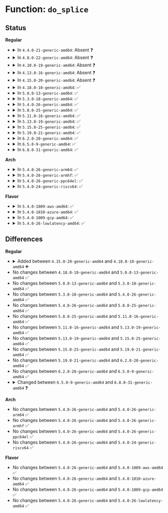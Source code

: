 # Function: <code>do_splice</code>

## Status
<b>Regular</b>
<ul>
<li>
<details>
<summary>In <code>4.4.0-21-generic-amd64</code>: Absent ❓</summary>

```json
{
  "name": "do_splice",
  "collision_type": "Unique Static",
  "inline_type": "Full",
  "funcs": [
    {
      "addr": 18446744071581202941,
      "name": "do_splice",
      "external": false,
      "loc": "fs/splice.c:1350",
      "file": "fs/splice.c",
      "inline": "not declared, inlined",
      "caller_inline": [
        "fs/splice.c:SyS_splice"
      ],
      "caller_func": []
    }
  ],
  "symbols": []
}
```
</details>
</li>
<li>
<details>
<summary>In <code>4.8.0-22-generic-amd64</code>: Absent ❓</summary>

```json
{
  "name": "do_splice",
  "collision_type": "Unique Static",
  "inline_type": "Full",
  "funcs": [
    {
      "addr": 18446744071581367616,
      "name": "do_splice",
      "external": false,
      "loc": "fs/splice.c:1354",
      "file": "fs/splice.c",
      "inline": "not declared, inlined",
      "caller_inline": [
        "fs/splice.c:SyS_splice"
      ],
      "caller_func": []
    }
  ],
  "symbols": []
}
```
</details>
</li>
<li>
<details>
<summary>In <code>4.10.0-19-generic-amd64</code>: Absent ❓</summary>

```json
{
  "name": "do_splice",
  "collision_type": "Unique Static",
  "inline_type": "Full",
  "funcs": [
    {
      "addr": 18446744071581445296,
      "name": "do_splice",
      "external": false,
      "loc": "fs/splice.c:1117",
      "file": "fs/splice.c",
      "inline": "not declared, inlined",
      "caller_inline": [
        "fs/splice.c:SyS_splice"
      ],
      "caller_func": []
    }
  ],
  "symbols": []
}
```
</details>
</li>
<li>
<details>
<summary>In <code>4.13.0-16-generic-amd64</code>: Absent ❓</summary>

```json
{
  "name": "do_splice",
  "collision_type": "Unique Static",
  "inline_type": "Full",
  "funcs": [
    {
      "addr": 18446744071581499637,
      "name": "do_splice",
      "external": false,
      "loc": "fs/splice.c:1113",
      "file": "fs/splice.c",
      "inline": "not declared, inlined",
      "caller_inline": [
        "fs/splice.c:SyS_splice"
      ],
      "caller_func": []
    }
  ],
  "symbols": []
}
```
</details>
</li>
<li>
<details>
<summary>In <code>4.15.0-20-generic-amd64</code>: Absent ❓</summary>

```json
{
  "name": "do_splice",
  "collision_type": "Unique Static",
  "inline_type": "Full",
  "funcs": [
    {
      "addr": 18446744071581641765,
      "name": "do_splice",
      "external": false,
      "loc": "fs/splice.c:1097",
      "file": "fs/splice.c",
      "inline": "not declared, inlined",
      "caller_inline": [
        "fs/splice.c:SyS_splice"
      ],
      "caller_func": []
    }
  ],
  "symbols": []
}
```
</details>
</li>
<li>
<details>
<summary>In <code>4.18.0-10-generic-amd64</code>: ✅</summary>

```c
long int do_splice(struct file * in, loff_t * off_in, struct file * out, loff_t * off_out, size_t len, unsigned int flags)
```

```json
{
  "name": "do_splice",
  "collision_type": "Unique Static",
  "inline_type": "No",
  "funcs": [
    {
      "addr": 18446744071581796496,
      "name": "do_splice",
      "external": false,
      "loc": "fs/splice.c:1098",
      "file": "fs/splice.c",
      "inline": "seen, unknown",
      "caller_inline": [],
      "caller_func": [
        "fs/splice.c:__ia32_sys_splice",
        "fs/splice.c:__x64_sys_splice"
      ]
    }
  ],
  "symbols": [
    {
      "addr": 18446744071581796496,
      "name": "do_splice",
      "section": ".text",
      "bind": "STB_LOCAL",
      "size": 1413
    }
  ]
}
```
</details>
</li>
<li>
<details>
<summary>In <code>5.0.0-13-generic-amd64</code>: ✅</summary>

```c
long int do_splice(struct file * in, loff_t * off_in, struct file * out, loff_t * off_out, size_t len, unsigned int flags)
```

```json
{
  "name": "do_splice",
  "collision_type": "Unique Static",
  "inline_type": "No",
  "funcs": [
    {
      "addr": 18446744071581883056,
      "name": "do_splice",
      "external": false,
      "loc": "fs/splice.c:1102",
      "file": "fs/splice.c",
      "inline": "seen, unknown",
      "caller_inline": [],
      "caller_func": [
        "fs/splice.c:__ia32_sys_splice",
        "fs/splice.c:__x64_sys_splice"
      ]
    }
  ],
  "symbols": [
    {
      "addr": 18446744071581883056,
      "name": "do_splice",
      "section": ".text",
      "bind": "STB_LOCAL",
      "size": 1440
    }
  ]
}
```
</details>
</li>
<li>
<details>
<summary>In <code>5.3.0-18-generic-amd64</code>: ✅</summary>

```c
long int do_splice(struct file * in, loff_t * off_in, struct file * out, loff_t * off_out, size_t len, unsigned int flags)
```

```json
{
  "name": "do_splice",
  "collision_type": "Unique Static",
  "inline_type": "No",
  "funcs": [
    {
      "addr": 18446744071582008848,
      "name": "do_splice",
      "external": false,
      "loc": "fs/splice.c:1099",
      "file": "fs/splice.c",
      "inline": "seen, unknown",
      "caller_inline": [],
      "caller_func": [
        "fs/splice.c:__ia32_sys_splice",
        "fs/splice.c:__x64_sys_splice"
      ]
    }
  ],
  "symbols": [
    {
      "addr": 18446744071582008848,
      "name": "do_splice",
      "section": ".text",
      "bind": "STB_LOCAL",
      "size": 1593
    }
  ]
}
```
</details>
</li>
<li>
<details>
<summary>In <code>5.4.0-26-generic-amd64</code>: ✅</summary>

```c
long int do_splice(struct file * in, loff_t * off_in, struct file * out, loff_t * off_out, size_t len, unsigned int flags)
```

```json
{
  "name": "do_splice",
  "collision_type": "Unique Static",
  "inline_type": "No",
  "funcs": [
    {
      "addr": 18446744071582086800,
      "name": "do_splice",
      "external": false,
      "loc": "fs/splice.c:1100",
      "file": "fs/splice.c",
      "inline": "seen, unknown",
      "caller_inline": [],
      "caller_func": [
        "fs/splice.c:__ia32_sys_splice",
        "fs/splice.c:__x64_sys_splice"
      ]
    }
  ],
  "symbols": [
    {
      "addr": 18446744071582086800,
      "name": "do_splice",
      "section": ".text",
      "bind": "STB_LOCAL",
      "size": 1609
    }
  ]
}
```
</details>
</li>
<li>
<details>
<summary>In <code>5.8.0-25-generic-amd64</code>: ✅</summary>

```c
long int do_splice(struct file * in, loff_t * off_in, struct file * out, loff_t * off_out, size_t len, unsigned int flags)
```

```json
{
  "name": "do_splice",
  "collision_type": "Unique Global",
  "inline_type": "No",
  "funcs": [
    {
      "addr": 18446744071582327664,
      "name": "do_splice",
      "external": true,
      "loc": "fs/splice.c:1093",
      "file": "fs/splice.c",
      "inline": "seen, unknown",
      "caller_inline": [],
      "caller_func": [
        "fs/splice.c:__ia32_sys_splice",
        "fs/splice.c:__x64_sys_splice",
        "fs/io_uring.c:io_issue_sqe"
      ]
    }
  ],
  "symbols": [
    {
      "addr": 18446744071582327664,
      "name": "do_splice",
      "section": ".text",
      "bind": "STB_GLOBAL",
      "size": 966
    }
  ]
}
```
</details>
</li>
<li>
<details>
<summary>In <code>5.11.0-16-generic-amd64</code>: ✅</summary>

```c
long int do_splice(struct file * in, loff_t * off_in, struct file * out, loff_t * off_out, size_t len, unsigned int flags)
```

```json
{
  "name": "do_splice",
  "collision_type": "Unique Global",
  "inline_type": "No",
  "funcs": [
    {
      "addr": 18446744071582378704,
      "name": "do_splice",
      "external": true,
      "loc": "fs/splice.c:1010",
      "file": "fs/splice.c",
      "inline": "seen, unknown",
      "caller_inline": [],
      "caller_func": [
        "fs/splice.c:__do_splice",
        "fs/io_uring.c:io_issue_sqe"
      ]
    }
  ],
  "symbols": [
    {
      "addr": 18446744071582378704,
      "name": "do_splice",
      "section": ".text",
      "bind": "STB_GLOBAL",
      "size": 996
    }
  ]
}
```
</details>
</li>
<li>
<details>
<summary>In <code>5.13.0-19-generic-amd64</code>: ✅</summary>

```c
long int do_splice(struct file * in, loff_t * off_in, struct file * out, loff_t * off_out, size_t len, unsigned int flags)
```

```json
{
  "name": "do_splice",
  "collision_type": "Unique Global",
  "inline_type": "No",
  "funcs": [
    {
      "addr": 18446744071582405760,
      "name": "do_splice",
      "external": true,
      "loc": "fs/splice.c:1028",
      "file": "fs/splice.c",
      "inline": "seen, unknown",
      "caller_inline": [],
      "caller_func": [
        "fs/splice.c:__do_splice",
        "fs/io_uring.c:io_issue_sqe"
      ]
    }
  ],
  "symbols": [
    {
      "addr": 18446744071582405760,
      "name": "do_splice",
      "section": ".text",
      "bind": "STB_GLOBAL",
      "size": 827
    }
  ]
}
```
</details>
</li>
<li>
<details>
<summary>In <code>5.15.0-25-generic-amd64</code>: ✅</summary>

```c
long int do_splice(struct file * in, loff_t * off_in, struct file * out, loff_t * off_out, size_t len, unsigned int flags)
```

```json
{
  "name": "do_splice",
  "collision_type": "Unique Global",
  "inline_type": "No",
  "funcs": [
    {
      "addr": 18446744071582727536,
      "name": "do_splice",
      "external": true,
      "loc": "fs/splice.c:1030",
      "file": "fs/splice.c",
      "inline": "seen, unknown",
      "caller_inline": [],
      "caller_func": [
        "fs/splice.c:__do_splice",
        "fs/io_uring.c:io_issue_sqe"
      ]
    }
  ],
  "symbols": [
    {
      "addr": 18446744071582727536,
      "name": "do_splice",
      "section": ".text",
      "bind": "STB_GLOBAL",
      "size": 827
    }
  ]
}
```
</details>
</li>
<li>
<details>
<summary>In <code>5.19.0-21-generic-amd64</code>: ✅</summary>

```c
long int do_splice(struct file * in, loff_t * off_in, struct file * out, loff_t * off_out, size_t len, unsigned int flags)
```

```json
{
  "name": "do_splice",
  "collision_type": "Unique Global",
  "inline_type": "No",
  "funcs": [
    {
      "addr": 18446744071583273088,
      "name": "do_splice",
      "external": true,
      "loc": "fs/splice.c:1026",
      "file": "fs/splice.c",
      "inline": "seen, unknown",
      "caller_inline": [],
      "caller_func": [
        "fs/splice.c:__do_splice",
        "io_uring/io_uring.c:io_splice"
      ]
    }
  ],
  "symbols": [
    {
      "addr": 18446744071583273088,
      "name": "do_splice",
      "section": ".text",
      "bind": "STB_GLOBAL",
      "size": 896
    }
  ]
}
```
</details>
</li>
<li>
<details>
<summary>In <code>6.2.0-20-generic-amd64</code>: ✅</summary>

```c
long int do_splice(struct file * in, loff_t * off_in, struct file * out, loff_t * off_out, size_t len, unsigned int flags)
```

```json
{
  "name": "do_splice",
  "collision_type": "Unique Global",
  "inline_type": "No",
  "funcs": [
    {
      "addr": 18446744071583855472,
      "name": "do_splice",
      "external": true,
      "loc": "fs/splice.c:1025",
      "file": "fs/splice.c",
      "inline": "seen, unknown",
      "caller_inline": [],
      "caller_func": [
        "fs/splice.c:__do_splice",
        "io_uring/splice.c:io_splice"
      ]
    }
  ],
  "symbols": [
    {
      "addr": 18446744071583855472,
      "name": "do_splice",
      "section": ".text",
      "bind": "STB_GLOBAL",
      "size": 896
    }
  ]
}
```
</details>
</li>
<li>
<details>
<summary>In <code>6.5.0-9-generic-amd64</code>: ✅</summary>

```c
long int do_splice(struct file * in, loff_t * off_in, struct file * out, loff_t * off_out, size_t len, unsigned int flags)
```

```json
{
  "name": "do_splice",
  "collision_type": "Unique Global",
  "inline_type": "No",
  "funcs": [
    {
      "addr": 18446744071584076112,
      "name": "do_splice",
      "external": true,
      "loc": "fs/splice.c:1246",
      "file": "fs/splice.c",
      "inline": "seen, unknown",
      "caller_inline": [],
      "caller_func": [
        "fs/splice.c:__do_splice",
        "fs/splice.c:__do_splice",
        "fs/splice.c:__do_splice",
        "io_uring/splice.c:io_splice"
      ]
    }
  ],
  "symbols": [
    {
      "addr": 18446744071584076112,
      "name": "do_splice",
      "section": ".text",
      "bind": "STB_GLOBAL",
      "size": 1331
    }
  ]
}
```
</details>
</li>
<li>
<details>
<summary>In <code>6.8.0-31-generic-amd64</code>: ✅</summary>

```c
ssize_t do_splice(struct file * in, loff_t * off_in, struct file * out, loff_t * off_out, size_t len, unsigned int flags)
```

```json
{
  "name": "do_splice",
  "collision_type": "Unique Global",
  "inline_type": "No",
  "funcs": [
    {
      "addr": 18446744071584292224,
      "name": "do_splice",
      "external": true,
      "loc": "fs/splice.c:1305",
      "file": "fs/splice.c",
      "inline": "seen, unknown",
      "caller_inline": [],
      "caller_func": [
        "fs/splice.c:__do_splice",
        "fs/splice.c:__do_splice",
        "fs/splice.c:__do_splice",
        "io_uring/splice.c:io_splice"
      ]
    }
  ],
  "symbols": [
    {
      "addr": 18446744071584292224,
      "name": "do_splice",
      "section": ".text",
      "bind": "STB_GLOBAL",
      "size": 1283
    }
  ]
}
```
</details>
</li>
</ul>
<b>Arch</b>
<ul>
<li>
<details>
<summary>In <code>5.4.0-26-generic-arm64</code>: ✅</summary>

```c
long int do_splice(struct file * in, loff_t * off_in, struct file * out, loff_t * off_out, size_t len, unsigned int flags)
```

```json
{
  "name": "do_splice",
  "collision_type": "Unique Static",
  "inline_type": "No",
  "funcs": [
    {
      "addr": 18446603336493624704,
      "name": "do_splice",
      "external": false,
      "loc": "fs/splice.c:1100",
      "file": "fs/splice.c",
      "inline": "seen, unknown",
      "caller_inline": [],
      "caller_func": [
        "fs/splice.c:__arm64_sys_splice"
      ]
    }
  ],
  "symbols": [
    {
      "addr": 18446603336493624704,
      "name": "do_splice",
      "section": ".text",
      "bind": "STB_LOCAL",
      "size": 1420
    }
  ]
}
```
</details>
</li>
<li>
<details>
<summary>In <code>5.4.0-26-generic-armhf</code>: ✅</summary>

```c
long int do_splice(struct file * in, loff_t * off_in, struct file * out, loff_t * off_out, size_t len, unsigned int flags)
```

```json
{
  "name": "do_splice",
  "collision_type": "Unique Static",
  "inline_type": "No",
  "funcs": [
    {
      "addr": 3227164600,
      "name": "do_splice",
      "external": false,
      "loc": "fs/splice.c:1100",
      "file": "fs/splice.c",
      "inline": "seen, unknown",
      "caller_inline": [],
      "caller_func": [
        "fs/splice.c:__se_sys_splice"
      ]
    }
  ],
  "symbols": [
    {
      "addr": 3227164600,
      "name": "do_splice",
      "section": ".text",
      "bind": "STB_LOCAL",
      "size": 1708
    }
  ]
}
```
</details>
</li>
<li>
<details>
<summary>In <code>5.4.0-26-generic-ppc64el</code>: ✅</summary>

```c
long int do_splice(struct file * in, loff_t * off_in, struct file * out, loff_t * off_out, size_t len, unsigned int flags)
```

```json
{
  "name": "do_splice",
  "collision_type": "Unique Static",
  "inline_type": "No",
  "funcs": [
    {
      "addr": 13835058055287211616,
      "name": "do_splice",
      "external": false,
      "loc": "fs/splice.c:1100",
      "file": "fs/splice.c",
      "inline": "seen, unknown",
      "caller_inline": [],
      "caller_func": [
        "fs/splice.c:__se_sys_splice"
      ]
    }
  ],
  "symbols": [
    {
      "addr": 13835058055287211616,
      "name": "do_splice",
      "section": ".text",
      "bind": "STB_LOCAL",
      "size": 1916
    }
  ]
}
```
</details>
</li>
<li>
<details>
<summary>In <code>5.4.0-24-generic-riscv64</code>: ✅</summary>

```c
long int do_splice(struct file * in, loff_t * off_in, struct file * out, loff_t * off_out, size_t len, unsigned int flags)
```

```json
{
  "name": "do_splice",
  "collision_type": "Unique Static",
  "inline_type": "No",
  "funcs": [
    {
      "addr": 18446743936273264468,
      "name": "do_splice",
      "external": false,
      "loc": "fs/splice.c:1100",
      "file": "fs/splice.c",
      "inline": "seen, unknown",
      "caller_inline": [],
      "caller_func": [
        "fs/splice.c:__se_sys_splice"
      ]
    }
  ],
  "symbols": [
    {
      "addr": 18446743936273264468,
      "name": "do_splice",
      "section": ".text",
      "bind": "STB_LOCAL",
      "size": 1146
    }
  ]
}
```
</details>
</li>
</ul>
<b>Flavor</b>
<ul>
<li>
<details>
<summary>In <code>5.4.0-1009-aws-amd64</code>: ✅</summary>

```c
long int do_splice(struct file * in, loff_t * off_in, struct file * out, loff_t * off_out, size_t len, unsigned int flags)
```

```json
{
  "name": "do_splice",
  "collision_type": "Unique Static",
  "inline_type": "No",
  "funcs": [
    {
      "addr": 18446744071582055536,
      "name": "do_splice",
      "external": false,
      "loc": "fs/splice.c:1100",
      "file": "fs/splice.c",
      "inline": "seen, unknown",
      "caller_inline": [],
      "caller_func": [
        "fs/splice.c:__ia32_sys_splice",
        "fs/splice.c:__x64_sys_splice"
      ]
    }
  ],
  "symbols": [
    {
      "addr": 18446744071582055536,
      "name": "do_splice",
      "section": ".text",
      "bind": "STB_LOCAL",
      "size": 1609
    }
  ]
}
```
</details>
</li>
<li>
<details>
<summary>In <code>5.4.0-1010-azure-amd64</code>: ✅</summary>

```c
long int do_splice(struct file * in, loff_t * off_in, struct file * out, loff_t * off_out, size_t len, unsigned int flags)
```

```json
{
  "name": "do_splice",
  "collision_type": "Unique Static",
  "inline_type": "No",
  "funcs": [
    {
      "addr": 18446744071581993088,
      "name": "do_splice",
      "external": false,
      "loc": "fs/splice.c:1100",
      "file": "fs/splice.c",
      "inline": "seen, unknown",
      "caller_inline": [],
      "caller_func": [
        "fs/splice.c:__ia32_sys_splice",
        "fs/splice.c:__x64_sys_splice"
      ]
    }
  ],
  "symbols": [
    {
      "addr": 18446744071581993088,
      "name": "do_splice",
      "section": ".text",
      "bind": "STB_LOCAL",
      "size": 1609
    }
  ]
}
```
</details>
</li>
<li>
<details>
<summary>In <code>5.4.0-1009-gcp-amd64</code>: ✅</summary>

```c
long int do_splice(struct file * in, loff_t * off_in, struct file * out, loff_t * off_out, size_t len, unsigned int flags)
```

```json
{
  "name": "do_splice",
  "collision_type": "Unique Static",
  "inline_type": "No",
  "funcs": [
    {
      "addr": 18446744071582046816,
      "name": "do_splice",
      "external": false,
      "loc": "fs/splice.c:1100",
      "file": "fs/splice.c",
      "inline": "seen, unknown",
      "caller_inline": [],
      "caller_func": [
        "fs/splice.c:__ia32_sys_splice",
        "fs/splice.c:__x64_sys_splice"
      ]
    }
  ],
  "symbols": [
    {
      "addr": 18446744071582046816,
      "name": "do_splice",
      "section": ".text",
      "bind": "STB_LOCAL",
      "size": 1609
    }
  ]
}
```
</details>
</li>
<li>
<details>
<summary>In <code>5.4.0-26-lowlatency-amd64</code>: ✅</summary>

```c
long int do_splice(struct file * in, loff_t * off_in, struct file * out, loff_t * off_out, size_t len, unsigned int flags)
```

```json
{
  "name": "do_splice",
  "collision_type": "Unique Static",
  "inline_type": "No",
  "funcs": [
    {
      "addr": 18446744071582118496,
      "name": "do_splice",
      "external": false,
      "loc": "fs/splice.c:1100",
      "file": "fs/splice.c",
      "inline": "seen, unknown",
      "caller_inline": [],
      "caller_func": [
        "fs/splice.c:__ia32_sys_splice",
        "fs/splice.c:__x64_sys_splice"
      ]
    }
  ],
  "symbols": [
    {
      "addr": 18446744071582118496,
      "name": "do_splice",
      "section": ".text",
      "bind": "STB_LOCAL",
      "size": 1609
    }
  ]
}
```
</details>
</li>
</ul>

## Differences
<b>Regular</b>
<ul>
<li>
<details>
<summary>Added between <code>4.15.0-20-generic-amd64</code> and <code>4.18.0-10-generic-amd64</code> ➕</summary>

```c
long int do_splice(struct file * in, loff_t * off_in, struct file * out, loff_t * off_out, size_t len, unsigned int flags)
```
</details>
</li>
<li>
No changes between <code>4.18.0-10-generic-amd64</code> and <code>5.0.0-13-generic-amd64</code> ✅
</li>
<li>
No changes between <code>5.0.0-13-generic-amd64</code> and <code>5.3.0-18-generic-amd64</code> ✅
</li>
<li>
No changes between <code>5.3.0-18-generic-amd64</code> and <code>5.4.0-26-generic-amd64</code> ✅
</li>
<li>
No changes between <code>5.4.0-26-generic-amd64</code> and <code>5.8.0-25-generic-amd64</code> ✅
</li>
<li>
No changes between <code>5.8.0-25-generic-amd64</code> and <code>5.11.0-16-generic-amd64</code> ✅
</li>
<li>
No changes between <code>5.11.0-16-generic-amd64</code> and <code>5.13.0-19-generic-amd64</code> ✅
</li>
<li>
No changes between <code>5.13.0-19-generic-amd64</code> and <code>5.15.0-25-generic-amd64</code> ✅
</li>
<li>
No changes between <code>5.15.0-25-generic-amd64</code> and <code>5.19.0-21-generic-amd64</code> ✅
</li>
<li>
No changes between <code>5.19.0-21-generic-amd64</code> and <code>6.2.0-20-generic-amd64</code> ✅
</li>
<li>
No changes between <code>6.2.0-20-generic-amd64</code> and <code>6.5.0-9-generic-amd64</code> ✅
</li>
<li>
<details>
<summary>Changed between <code>6.5.0-9-generic-amd64</code> and <code>6.8.0-31-generic-amd64</code> ❓</summary>
<ul>
<li>
<b>Return type changed. </b>
<code>long int</code> ➡️ <code>ssize_t</code>
</li>
</ul>
</details>
</li>
</ul>
<b>Arch</b>
<ul>
<li>
No changes between <code>5.4.0-26-generic-amd64</code> and <code>5.4.0-26-generic-arm64</code> ✅
</li>
<li>
No changes between <code>5.4.0-26-generic-amd64</code> and <code>5.4.0-26-generic-armhf</code> ✅
</li>
<li>
No changes between <code>5.4.0-26-generic-amd64</code> and <code>5.4.0-26-generic-ppc64el</code> ✅
</li>
<li>
No changes between <code>5.4.0-26-generic-amd64</code> and <code>5.4.0-24-generic-riscv64</code> ✅
</li>
</ul>
<b>Flavor</b>
<ul>
<li>
No changes between <code>5.4.0-26-generic-amd64</code> and <code>5.4.0-1009-aws-amd64</code> ✅
</li>
<li>
No changes between <code>5.4.0-26-generic-amd64</code> and <code>5.4.0-1010-azure-amd64</code> ✅
</li>
<li>
No changes between <code>5.4.0-26-generic-amd64</code> and <code>5.4.0-1009-gcp-amd64</code> ✅
</li>
<li>
No changes between <code>5.4.0-26-generic-amd64</code> and <code>5.4.0-26-lowlatency-amd64</code> ✅
</li>
</ul>
